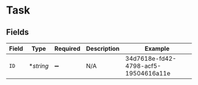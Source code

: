 # Task


## Fields

| Field                                | Type                                 | Required                             | Description                          | Example                              |
| ------------------------------------ | ------------------------------------ | ------------------------------------ | ------------------------------------ | ------------------------------------ |
| `ID`                                 | **string*                            | :heavy_minus_sign:                   | N/A                                  | 34d7618e-fd42-4798-acf5-19504616a11e |